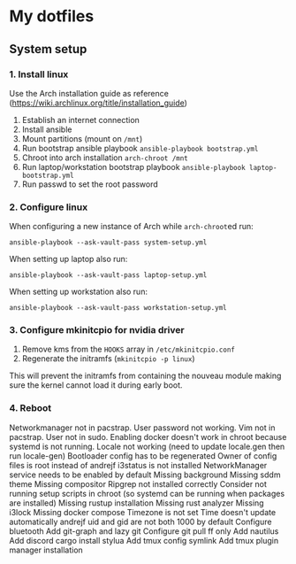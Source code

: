 # My dotfiles

## System setup

### 1. Install linux

Use the Arch installation guide as reference (https://wiki.archlinux.org/title/installation_guide)

1. Establish an internet connection
2. Install ansible
3. Mount partitions (mount on `/mnt`)
4. Run bootstrap ansible playbook `ansible-playbook bootstrap.yml`
5. Chroot into arch installation `arch-chroot /mnt`
6. Run laptop/workstation bootstrap playbook `ansible-playbook laptop-bootstrap.yml`
7. Run passwd to set the root password

### 2. Configure linux

When configuring a new instance of Arch while `arch-chroot`ed run:
```
ansible-playbook --ask-vault-pass system-setup.yml
```

When setting up laptop also run:
```
ansible-playbook --ask-vault-pass laptop-setup.yml
```

When setting up workstation also run:
```
ansible-playbook --ask-vault-pass workstation-setup.yml
```

### 3. Configure mkinitcpio for nvidia driver

1. Remove kms from the `HOOKS` array in `/etc/mkinitcpio.conf`
2. Regenerate the initramfs (`mkinitcpio -p linux`)

This will prevent the initramfs from containing the nouveau module making sure the kernel cannot load it during early boot.

### 4. Reboot



Networkmanager not in pacstrap.
User password not working.
Vim not in pacstrap.
User not in sudo.
Enabling docker doesn't work in chroot because systemd is not running.
Locale not working (need to update locale.gen then run locale-gen)
Bootloader config has to be regenerated
Owner of config files is root instead of andrejf
i3status is not installed
NetworkManager service needs to be enabled by default
Missing background
Missing sddm theme
Missing compositor
Ripgrep not installed correctly
Consider not running setup scripts in chroot (so systemd can be running when packages are installed)
Missing rustup installation
Missing rust analyzer
Missing i3lock
Missing docker compose
Timezone is not set
Time doesn't update automatically
andrejf uid and gid are not both 1000 by default
Configure bluetooth
Add git-graph and lazy git
Configure git pull ff only
Add nautilus
Add discord
cargo install stylua
Add tmux config symlink
Add tmux plugin manager installation
